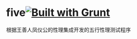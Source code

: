 five[![Built with Grunt](https://cdn.gruntjs.com/builtwith.png)](http://gruntjs.com/)
====

根据王善人凤仪公的性理集成开发的五行性理测试程序
